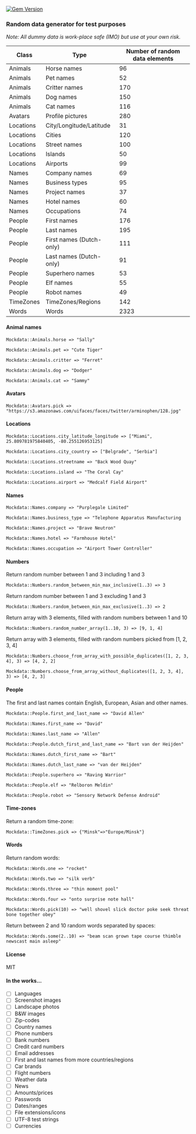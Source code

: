 [![Gem Version](https://badge.fury.io/rb/mockdata.svg)](https://badge.fury.io/rb/mockdata)

### Random data generator for test purposes

_Note: All dummy data is work-place safe (IMO) but use at your own risk._

| Class | Type | Number of random data elements |
|----------|-------|--------|
| Animals | Horse names| 96 |
| Animals | Pet names | 52 |
| Animals | Critter names | 170 |
| Animals | Dog names | 150 |
| Animals | Cat names | 116 |
| Avatars | Profile pictures | 280 |
| Locations | City/Longitude/Latitude | 31 |
| Locations | Cities | 120 |
| Locations | Street names | 100 |
| Locations | Islands | 50 |
| Locations | Airports | 99 |
| Names | Company names | 69 |
| Names | Business types | 95 |
| Names | Project names | 37 |
| Names | Hotel names | 60 |
| Names | Occupations | 74 |
| People | First names | 176 |
| People | Last names | 195 |
| People | First names (Dutch-only) | 111 |
| People | Last names (Dutch-only) | 91 |
| People | Superhero names | 53 |
| People | Elf names | 55 |
| People | Robot names | 49 |
| TimeZones | TimeZones/Regions | 142 |
| Words | Words | 2323 |

#### Animal names

`Mockdata::Animals.horse => "Sally"`

`Mockdata::Animals.pet => "Cute Tiger"`

`Mockdata::Animals.critter => "Ferret"`

`Mockdata::Animals.dog => "Dodger"`

`Mockdata::Animals.cat => "Sammy"`

#### Avatars

`Mockdata::Avatars.pick => "https://s3.amazonaws.com/uifaces/faces/twitter/arminophen/128.jpg"`

#### Locations

`Mockdata::Locations.city_latitude_longitude => ["Miami", 25.809781975840405, -80.255126953125]`

`Mockdata::Locations.city_country => ["Belgrade", "Serbia"]`

`Mockdata::Locations.streetname => "Back Wood Quay"`

`Mockdata::Locations.island => "The Coral Cay"`

`Mockdata::Locations.airport => "Medcalf Field Airport"`

#### Names

`Mockdata::Names.company => "Purplegale Limited"`

`Mockdata::Names.business_type => "Telephone Apparatus Manufacturing`

`Mockdata::Names.project => "Brave Neutron"`

`Mockdata::Names.hotel => "Farmhouse Hotel"`

`Mockdata::Names.occupation => "Airport Tower Controller"`

#### Numbers

Return random number between 1 and 3 including 1 and 3

`Mockdata::Numbers.random_between_min_max_inclusive(1..3) => 3`

Return random number between 1 and 3 excluding 1 and 3

`Mockdata::Numbers.random_between_min_max_exclusive(1..3) => 2`

Return array with 3 elements, filled with random numbers between 1 and 10

`Mockdata::Numbers.random_number_array(1..10, 3) => [9, 1, 4]`

Return array with 3 elements, filled with random numbers picked from [1, 2, 3, 4]

`Mockdata::Numbers.choose_from_array_with_possible_duplicates([1, 2, 3, 4], 3) => [4, 2, 2]`

`Mockdata::Numbers.choose_from_array_without_duplicates([1, 2, 3, 4], 3) => [4, 2, 3]`

#### People

The first and last names contain English, European, Asian and other names.

`Mockdata::People.first_and_last_name => "David Allen"`

`Mockdata::Names.first_name => "David"`

`Mockdata::Names.last_name => "Allen"`

`Mockdata::People.dutch_first_and_last_name => "Bart van der Heijden"`

`Mockdata::Names.dutch_first_name => "Bart"`

`Mockdata::Names.dutch_last_name => "van der Heijden"`

`Mockdata::People.superhero => "Raving Warrior"`

`Mockdata::People.elf => "Relboron Meldin"`

`Mockdata::People.robot => "Sensory Network Defense Android"`

#### Time-zones

Return a random time-zone:

`Mockdata::TimeZones.pick => {"Minsk"=>"Europe/Minsk"}`

#### Words

Return random words:

`Mockdata::Words.one => "rocket"`

`Mockdata::Words.two => "silk verb"`

`Mockdata::Words.three => "thin moment pool"`

`Mockdata::Words.four => "onto surprise note hall"`

`Mockdata::Words.pick(10) => "well shovel slick doctor poke seek threat bone together obey"`

Return between 2 and 10 random words separated by spaces:

`Mockdata::Words.some(2..10) => "beam scan grown tape course thimble newscast main asleep"`

#### License

MIT

#### In the works...

- [ ] Languages
- [ ] Screenshot images
- [ ] Landscape photos
- [ ] B&W images
- [ ] Zip-codes
- [ ] Country names
- [ ] Phone numbers
- [ ] Bank numbers
- [ ] Credit card numbers
- [ ] Email addresses
- [ ] First and last names from more countries/regions
- [ ] Car brands
- [ ] Flight numbers
- [ ] Weather data
- [ ] News
- [ ] Amounts/prices
- [ ] Passwords
- [ ] Dates/ranges
- [ ] File extensions/icons
- [ ] UTF-8 test strings
- [ ] Currencies
